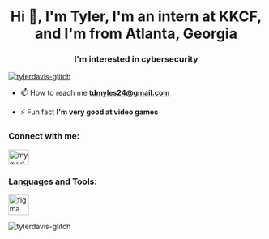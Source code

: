 <h1 align="center">Hi 👋, I'm Tyler, I'm an intern at KKCF, and I'm from Atlanta, Georgia</h1>
<h3 align="center">I'm interested in cybersecurity</h3>

<p align="left"> <a href="https://github.com/ryo-ma/github-profile-trophy"><img src="https://github-profile-trophy.vercel.app/?username=tylerdavis-glitch" alt="tylerdavis-glitch" /></a> </p>

- 📫 How to reach me **tdmyles24@gmail.com**

- ⚡ Fun fact **I'm very good at video games**

<h3 align="left">Connect with me:</h3>
<p align="left">
<a href="https://instagram.com/myguyty1" target="blank"><img align="center" src="https://raw.githubusercontent.com/rahuldkjain/github-profile-readme-generator/master/src/images/icons/Social/instagram.svg" alt="myguyty1" height="30" width="40" /></a>
</p>

<h3 align="left">Languages and Tools:</h3>
<p align="left"> <a href="https://www.figma.com/" target="_blank" rel="noreferrer"> <img src="https://www.vectorlogo.zone/logos/figma/figma-icon.svg" alt="figma" width="40" height="40"/> </a> </p>

<p><img align="center" src="https://github-readme-stats.vercel.app/api/top-langs?username=tylerdavis-glitch&show_icons=true&locale=en&layout=compact" alt="tylerdavis-glitch" /></p>

